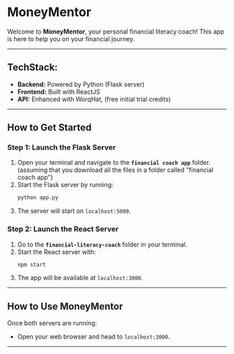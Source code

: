 # MoneyMentor

Welcome to **MoneyMentor**, your personal financial literacy coach! This app is here to help you on your financial journey.

---

## TechStack:
- **Backend:** Powered by Python (Flask server)
- **Frontend:** Built with ReactJS 
- **API:** Enhanced with WorqHat, (free initial trial credits)

---

## How to Get Started

### Step 1: Launch the Flask Server
1. Open your terminal and navigate to the **`financial coach app`** folder. (assuming that you download all the files in a folder called "financial coach app")
2. Start the Flask server by running:
   ```bash
   python app.py
   ```
3. The server will start on `localhost:5000`.

### Step 2: Launch the React Server
1. Go to the **`financial-literacy-coach`** folder in your terminal.
2. Start the React server with:
   ```bash
   npm start
   ```
3. The app will be available at `localhost:3000`.

---

## How to Use MoneyMentor
Once both servers are running:
- Open your web browser and head to `localhost:3000`.


---


